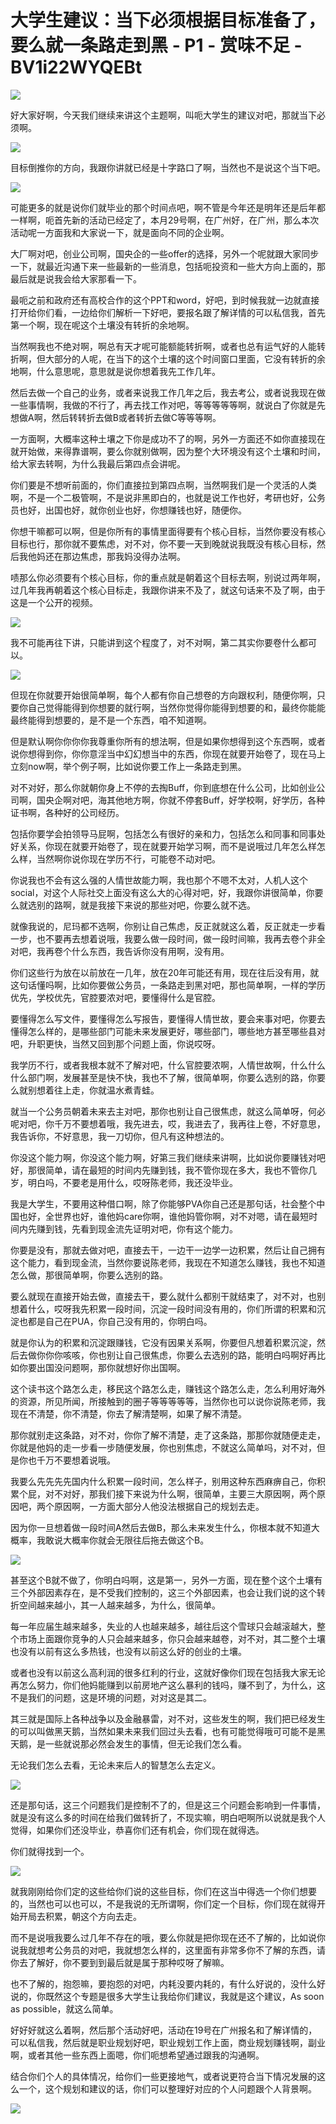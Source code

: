 # 大学生建议：当下必须根据目标准备了，要么就一条路走到黑 - P1 - 赏味不足 - BV1i22WYQEBt

![](img/5ac533bd349f3f73eaef5f5ef4e0bd3d_0.png)

好大家好啊，今天我们继续来讲这个主题啊，叫呃大学生的建议对吧，那就当下必须啊。

![](img/5ac533bd349f3f73eaef5f5ef4e0bd3d_2.png)

目标倒推你的方向，我跟你讲就已经是十字路口了啊，当然也不是说这个当下吧。

![](img/5ac533bd349f3f73eaef5f5ef4e0bd3d_4.png)

可能更多的就是说你们就毕业的那个时间点吧，啊不管是今年还是明年还是后年都一样啊，呃首先新的活动已经定了，本月29号啊，在广州好，在广州，那么本次活动呢一方面我和大家说一下，就是面向不同的企业啊。

大厂啊对吧，创业公司啊，国央企的一些offer的选择，另外一个呢就跟大家同步一下，就最近沟通下来一些最新的一些消息，包括呃投资和一些大方向上面的，那最后就是说我会给大家那看一下。

最呃之前和政府还有高校合作的这个PPT和word，好吧，到时候我就一边就直接打开给你们看，一边给你们解析一下好吧，要报名跟了解详情的可以私信我，首先第一个啊，现在呢这个土壤没有转折的余地啊。

当然啊我也不绝对啊，啊总有天才呢可能额能转折啊，或者也总有运气好的人能转折啊，但大部分的人呢，在当下的这个土壤的这个时间窗口里面，它没有转折的余地啊，什么意思呢，意思就是说你想着我先工作几年。

然后去做一个自己的业务，或者来说我工作几年之后，我去考公，或者说我现在做一些事情啊，我做的不行了，再去找工作对吧，等等等等等啊，就说白了你就是先想做A啊，然后转转折去做B或者转折去做C等等等啊。

一方面啊，大概率这种土壤之下你是成功不了的啊，另外一方面还不如你直接现在就开始做，来得靠谱啊，要么你就别做啊，因为整个大环境没有这个土壤和时间，给大家去转啊，为什么我最后第四点会讲呢。

你们要是不想听前面的，你们直接拉到第四点啊，当然啊我们是一个灵活的人类啊，不是一个二极管啊，不是说非黑即白的，也就是说工作也好，考研也好，公务员也好，出国也好，就你创业也好，你想赚钱也好，随便你。

你想干嘛都可以啊，但是你所有的事情里面得要有个核心目标，当然你要没有核心目标也行，那你就不要焦虑，对不对，你不要一天到晚就说我既没有核心目标，然后我他妈还在那边焦虑，那我妈没得办法啊。

啧那么你必须要有个核心目标，你的重点就是朝着这个目标去啊，别说过两年啊，过几年我再朝着这个核心目标走，我跟你讲来不及了，就这句话来不及了啊，由于这是一个公开的视频。



![](img/5ac533bd349f3f73eaef5f5ef4e0bd3d_6.png)

我不可能再往下讲，只能讲到这个程度了，对不对啊，第二其实你要卷什么都可以。

![](img/5ac533bd349f3f73eaef5f5ef4e0bd3d_8.png)

但现在你就要开始很简单啊，每个人都有你自己想卷的方向跟权利，随便你啊，只要你自己觉得能得到你想要的就行啊，当然你觉得你能得到想要的和，最终你能能最终能得到想要的，是不是一个东西，咱不知道啊。

但是默认啊你你你你我尊重你所有的想法啊，但是如果你想得到这个东西啊，或者说你想得到你，你你意淫当中幻幻想当中的东西，你现在就要开始卷了，现在马上立刻now啊，举个例子啊，比如说你要工作上一条路走到黑。

对不对好，那么你就朝你身上不停的去掏Buff，你到底想在什么公司，比如创业公司啊，国央企啊对吧，海其他地方啊，你就不停套Buff，好学校啊，好学历，各种证书啊，各种好的公司经历。

包括你要学会拍领导马屁啊，包括怎么有很好的亲和力，包括怎么和同事和同事处好关系，你现在就要开始卷了，现在就要开始学习啊，而不是说哦过几年怎么样怎么样，当然啊你说你现在学历不行，可能卷不动对吧。

你说我也不会有这么强的人情世故能力啊，我也那个不嗯不太对，人机人这个social，对这个人际社交上面没有这么大的心得对吧，好，我跟你讲很简单，你要么就选别的路啊，就是我接下来说的那些对吧，你要么就不选。

就像我说的，尼玛都不选啊，你别让自己焦虑，反正就就这么着，反正就走一步看一步，也不要再去想着说哦，我要么做一段时间，做一段时间嘛，我再去卷个非全对吧，我再卷个什么东西，我告诉你没有用啊，没有用。

你们这些行为放在以前放在一几年，放在20年可能还有用，现在往后没有用，就这句话懂吗啊，比如你要做公务员，一条路走到黑对吧，那也简单啊，一样的学历优先，学校优先，官腔要浓对吧，要懂得什么是官腔。

要懂得怎么写文件，要懂得怎么写报告，要懂得人情世故，要会来事对吧，你要去懂得怎么样的，是哪些部门可能未来发展更好，哪些部门，哪些地方甚至哪些县对吧，升职更快，当然又回到那个问题上面，你说哎呀。

我学历不行，或者我根本就不了解对吧，什么官腔要浓啊，人情世故啊，什么什么什么部门啊，发展甚至是快不快，我也不了解，很简单啊，你要么选别的路，你要么就别想着往上走，你就温水煮青蛙。

就当一个公务员朝着未来去主对吧，那你也别让自己很焦虑，就这么简单呀，何必呢对吧，你千万不要想着哦，我先进去，哎，我进去了，我再往上卷，不好意思，我告诉你，不好意思，我一刀切你，但凡有这种想法的。

你没这个能力啊，你没这个能力啊，好第三我们继续来讲啊，比如说你要赚钱对吧好，那很简单，请在最短的时间内先赚到钱，我不管你现在多大，我也不管你几岁，明白吗，不要老是用什么，哎呀陈老师，我还没毕业。

我是大学生，不要用这种借口啊，除了你能够PVA你自己还是那句话，社会整个中国也好，全世界也好，谁他妈care你啊，谁他妈管你啊，对不对嗯，请在最短时间内先赚到钱，先看到现金流先证明对吧，你有这个能力。

你要是没有，那就去做对吧，直接去干，一边干一边学一边积累，然后让自己拥有这个能力，看到现金流，当然你要说陈老师，我现在不知道怎么赚钱，我也不知道怎么做，那很简单啊，你要么选别的路。

要么就现在直接开始去做，直接去干，要么就什么都别干就结束了，对不对，也别想着什么，哎呀我先积累一段时间，沉淀一段时间没有用的，你们所谓的积累和沉淀也都是自己在PUA，你自己没有用的，你明白吗。

就是你认为的积累和沉淀跟赚钱，它没有因果关系啊，你要但凡想着积累沉淀，然后去做你你你咳咳，你也别让自己很焦虑，你要么去选别的路，能明白吗啊好再比如你要出国没问题啊，那你就想好你出国啊。

这个读书这个路怎么走，移民这个路怎么走，赚钱这个路怎么走，怎么利用好海外的资源，所见所闻，所接触到的圈子等等等等等，当然你也可以说你说陈老师，我现在不清楚，你不清楚，你去了解清楚啊，如果了解不清楚。

那你就别走这条路，对不对，你你了解不清楚，走了这条路，那那你就随便走走，你就是他妈的走一步看一步随便发展，你也别焦虑，不就这么简单吗，对不对，但是你也千万不要想着说哦。

我要么先先先先国内什么积累一段时间，怎么样子，别用这种东西麻痹自己，你积累个屁，对不对好，那我们接下来说为什么啊，很简单，主要三大原因啊，两个原因吧，两个原因啊，一方面大部分人他没法根据自己的规划去走。

因为你一旦想着做一段时间A然后去做B，那么未来发生什么，你根本就不知道大概率，我敢说大概率你就会无限往后拖去做这个B。



![](img/5ac533bd349f3f73eaef5f5ef4e0bd3d_10.png)

甚至这个B就不做了，你明白吗啊，这是第一，另外一方面，现在整个这个土壤有三个外部因素存在，是不受我们控制的，这三个外部因素，也会让我们说的这个转折空间越来越小，其一人越来越多，为什么，很简单。

每一年应届生越来越多，失业的人也越来越多，越往后这个雪球只会越滚越大，整个市场上面跟你竞争的人只会越来越多，你只会越来越卷，对不对，其二整个土壤也没有以前有这么多热钱，也没有以前这么好的创业的土壤。

或者也没有以前这么高利润的很多红利的行业，这就好像你们现在包括我大家无论再怎么努力，你们他妈能赚到以前房地产这么暴利的钱吗，赚不到了，为什么，这不是我们的问题，这是环境的问题，对对这是其二。

其三就是国际上各种战争以及金融暴雷，对不对，这些发生的啊，我们把已经发生的可以叫做黑天鹅，当然如果未来我们回过头去看，也有可能觉得哦可可能不是黑天鹅，是一些就说那必然会发生的事情，但无论我们怎么看。

无论我们怎么去看，无论未来后人的智慧怎么去定义。

![](img/5ac533bd349f3f73eaef5f5ef4e0bd3d_12.png)

还是那句话，这三个问题我们是控制不了的，但是这三个问题会影响到一件事情，就是没有这么多的时间在给我们做转折了，不现实嘛，明白吧啊所以说就是我个人觉得，如果你们还没毕业，恭喜你们还有机会，你们现在就得选。

你们就得找到一个。

![](img/5ac533bd349f3f73eaef5f5ef4e0bd3d_14.png)

就我刚刚给你们定的这些给你们说的这些目标，你们在这当中得选一个你们想要的，当然也可以也可以，不是我说的无所谓啊，你们定一个目标，你们现在就得开始开局去积累，朝这个方向去走。

而不是说哦我要么过几年不存在的哦，要么你就是把你现在还不了解的，比如说你说我就想考公务员的对吧，我就想怎么样的，这里面有非常多你不了解的东西，请你去了解好，你不要到到最后就是属于那种哎呀了解嘛。

也不了解的，抱怨嘛，要抱怨的对吧，内耗没要内耗的，有什么好说的，没什么好说的，你既然这个专题是很多大学生让我给你们建议，我就是这个建议，As soon as possible，就这么简单。

好好好就这么着啊，然后那个活动好吧，活动在19号在广州报名和了解详情的，可以私信我，然后就是职业规划好吧，职业规划工作上面，商业规划赚钱啊，副业啊，或者其他一些东西上面嗯，你们呃想希望通过跟我的沟通啊。

结合你们个人的具体情况，给你们一些更接地气，或者说更符合当下情况发展的这么一个，这个规划和建议的话，你们可以整理好对应的个人问题跟个人背景啊。



![](img/5ac533bd349f3f73eaef5f5ef4e0bd3d_16.png)